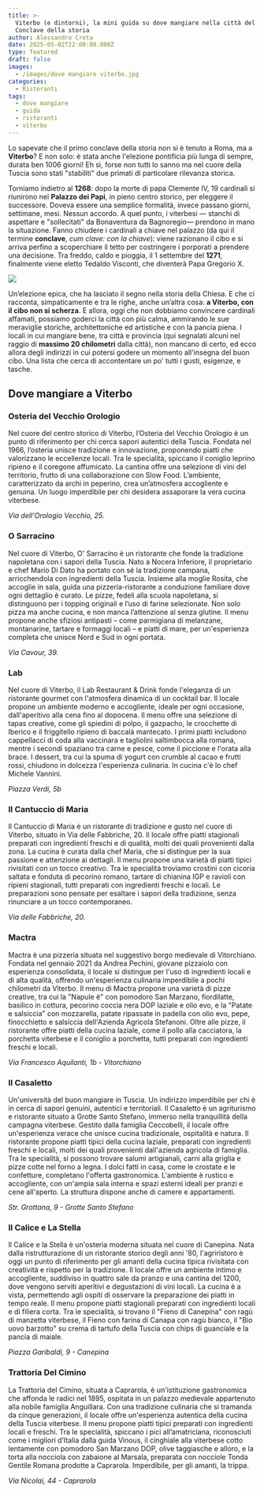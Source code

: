 ```yaml
---
title: >-
  Viterbo (e dintorni), la mini guida su dove mangiare nella città del primo
  Conclave della storia 
author: Alessandro Creta
date: 2025-05-02T22:00:00.000Z
type: featured
draft: false
images:
  - /images/dove mangiare viterbo.jpg
categories:
  - Ristoranti
tags:
  - dove mangiare
  - guida
  - ristoranti
  - viterbo
---
```


Lo sapevate che il primo conclave della storia non si è tenuto a Roma, ma a **Viterbo**? E non solo: è stata anche l'elezione pontificia più lunga di sempre, durata ben 1006 giorni! Eh sì, forse non tutti lo sanno ma nel cuore della Tuscia sono stati "stabiliti" due primati di particolare rilevanza storica.

Torniamo indietro al **1268**: dopo la morte di papa Clemente IV, 19 cardinali si riunirono nel **Palazzo dei Papi**, in pieno centro storico, per eleggere il successore. Doveva essere una semplice formalità, invece passano giorni, settimane, mesi. Nessun accordo. A quel punto, i viterbesi — stanchi di aspettare e "sollecitati" da Bonaventura da Bagnoregio— prendono in mano la situazione. Fanno chiudere i cardinali a chiave nel palazzo (da qui il termine **conclave**, *cum clave: con la chiave*): viene razionano il cibo e si arriva perfino a scoperchiare il tetto per costringere i porporati a prendere una decisione. Tra freddo, caldo e pioggia, il 1 settembre del **1271**, finalmente viene eletto Tedaldo Visconti, che diventerà Papa Gregorio X.

![](/images/viterbo-palazzo-papi-dove-mangiare.jpg)

Un’elezione epica, che ha lasciato il segno nella storia della Chiesa. E che ci racconta, simpaticamente e tra le righe, anche un’altra cosa: **a Viterbo, con il cibo non si scherza**. E allora, oggi che non dobbiamo convincere cardinali affamati, possiamo goderci la città con più calma, ammirando le sue meraviglie storiche, architettoniche ed artistiche e con la pancia piena. I locali in cui mangiare bene, tra città e provincia (qui segnalati alcuni nel raggio di **massimo 20 chilometri** dalla città), non mancano di certo, ed ecco allora degli indirizzi in cui potersi godere un momento all'insegna del buon cibo. Una lista che cerca di accontentare un po' tutti i gusti, esigenze, e tasche.

## Dove mangiare a Viterbo

### Osteria del Vecchio Orologio

Nel cuore del centro storico di Viterbo, l’Osteria del Vecchio Orologio è un punto di riferimento per chi cerca sapori autentici della Tuscia. Fondata nel 1966, l’osteria unisce tradizione e innovazione, proponendo piatti che valorizzano le eccellenze locali. Tra le specialità, spiccano il coniglio leprino ripieno e il coregone affumicato. La cantina offre una selezione di vini del territorio, frutto di una collaborazione con Slow Food. L’ambiente, caratterizzato da archi in peperino, crea un’atmosfera accogliente e genuina. Un luogo imperdibile per chi desidera assaporare la vera cucina viterbese.

*Via dell'Orologio Vecchio, 25.*

### O Sarracino

Nel cuore di Viterbo, O' Sarracino è un ristorante che fonde la tradizione napoletana con i sapori della Tuscia. Nato a Nocera Inferiore, il proprietario e chef Mario Di Dato ha portato con sé la tradizione campana, arricchendola con ingredienti della Tuscia. Insieme alla moglie Rosita, che accoglie in sala, guida una pizzeria-ristorante a conduzione familiare dove ogni dettaglio è curato. Le pizze, fedeli alla scuola napoletana, si distinguono per i topping originali e l’uso di farine selezionate. Non solo pizza ma anche cucina, e non manca l’attenzione al senza glutine. Il menu propone anche sfiziosi antipasti – come parmigiana di melanzane, montanarine, tartare e formaggi locali – e piatti di mare, per un'esperienza completa che unisce Nord e Sud in ogni portata.

*Via Cavour, 39.*

### Lab

Nel cuore di Viterbo, il Lab Restaurant & Drink fonde l'eleganza di un ristorante gourmet con l'atmosfera dinamica di un cocktail bar. Il locale propone un ambiente moderno e accogliente, ideale per ogni occasione, dall'aperitivo alla cena fino al dopocena. Il menu offre una selezione di tapas creative, come gli spiedini di polpo, il gazpacho, le crocchette di Iberico e il friggitello ripieno di baccalà mantecato. I primi piatti includono cappellacci di coda alla vaccinara e tagliolini saltimbocca alla romana, mentre i secondi spaziano tra carne e pesce, come il piccione e l'orata alla brace. I dessert, tra cui la spuma di yogurt con crumble al cacao e frutti rossi, chiudono in dolcezza l'esperienza culinaria. In cucina c'è lo chef Michele Vannini.

*Piazza Verdi, 5b*

### Il Cantuccio di Maria

Il Cantuccio di Maria è un ristorante di tradizione e gusto nel cuore di Viterbo, situato in Via delle Fabbriche, 20. Il locale offre piatti stagionali preparati con ingredienti freschi e di  qualità, molti dei quali provenienti dalla zona. La cucina è curata dalla chef Maria, che si distingue per la sua passione e attenzione ai dettagli. Il menu propone una varietà di piatti tipici rivisitati con un tocco creativo. Tra le specialità troviamo crostini con cicoria saltata e fonduta di pecorino romano, tartare di chianina IGP e ravioli con ripieni stagionali, tutti preparati con ingredienti freschi e locali. Le preparazioni sono pensate per esaltare i sapori della tradizione, senza rinunciare a un tocco contemporaneo.

*Via delle Fabbriche, 20.*

### Mactra

Mactra è una pizzeria situata nel suggestivo borgo medievale di Vitorchiano. Fondata nel gennaio 2021 da Andrea Pechini, giovane pizzaiolo con esperienza consolidata, il locale si distingue per l'uso di ingredienti locali e di alta qualità, offrendo un'esperienza culinaria imperdibile a pochi chilometri da Viterbo. Il menu di Mactra propone una varietà di pizze creative, tra cui la "Napule è" con pomodoro San Marzano, fiordilatte, basilico in cottura, pecorino coccia nera DOP laziale e olio evo, e la "Patate e salsiccia" con mozzarella, patate ripassate in padella con olio evo, pepe, finocchietto e salsiccia dell'Azienda Agricola Stefanoni. Oltre alle pizze, il ristorante offre piatti della cucina laziale, come il pollo alla cacciatora, la porchetta viterbese e il coniglio a porchetta, tutti preparati con ingredienti freschi e locali.

*Via Francesco Aquilanti, 1b - Vitorchiano*

### Il Casaletto

Un'università del buon mangiare in Tuscia. Un indirizzo imperdibile per chi è in cerca di sapori genuini, autentici e territoriali. Il Casaletto è un agriturismo e ristorante situato a Grotte Santo Stefano, immerso nella tranquillità della campagna viterbese. Gestito dalla famiglia Ceccobelli, il locale offre un'esperienza verace che unisce cucina tradizionale, ospitalità e natura. Il ristorante propone piatti tipici della cucina laziale, preparati con ingredienti freschi e locali, molti dei quali provenienti dall'azienda agricola di famiglia. Tra le specialità, si possono trovare salumi artigianali, carni alla griglia e pizze cotte nel forno a legna. I dolci fatti in casa, come le crostate e le confetture, completano l'offerta gastronomica. L'ambiente è rustico e accogliente, con un'ampia sala interna e spazi esterni ideali per pranzi e cene all'aperto. La struttura dispone anche di camere e appartamenti.

*Str. Grottana, 9 - Grotte Santo Stefano*

### Il Calice e La Stella

Il Calice e la Stella è un'osteria moderna situata nel cuore di Canepina. Nata dalla ristrutturazione di un ristorante storico degli anni '80, l'agriristoro è oggi un punto di riferimento per gli amanti della cucina tipica rivisitata con creatività e rispetto per la tradizione. Il locale offre un ambiente intimo e accogliente, suddiviso in quattro sale da pranzo e una cantina del 1200, dove vengono serviti aperitivi e degustazioni di vini locali. La cucina è a vista, permettendo agli ospiti di osservare la preparazione dei piatti in tempo reale. Il menu propone piatti stagionali preparati con ingredienti locali e di filiera corta. Tra le specialità, si trovano il "Fieno di Canepina" con ragù di manzetta viterbese, il Fieno con farina di Canapa con ragù bianco, il "Bio uovo barzotto" su crema di tartufo della Tuscia con chips di guanciale e la pancia di maiale.

*Piazza Garibaldi, 9 - Canepina*

### Trattoria Del Cimino

La Trattoria del Cimino, situata a Caprarola, è un'istituzione gastronomica che affonda le radici nel 1895, ospitata in un palazzo medievale appartenuto alla nobile famiglia Anguillara. Con una tradizione culinaria che si tramanda da cinque generazioni, il locale offre un'esperienza autentica della cucina della Tuscia viterbese. Il menu propone piatti tipici preparati con ingredienti locali e freschi. Tra le specialità, spiccano i pici all’amatriciana, riconosciuti come i migliori d’Italia dalla guida Vinous, il cinghiale alla viterbese cotto lentamente con pomodoro San Marzano DOP, olive taggiasche e alloro, e la torta alla nocciola con zabaione al Marsala, preparata con nocciole Tonda Gentile Romana prodotte a Caprarola. Imperdibile, per gli amanti, la trippa.

*Via Nicolai, 44 - Caprarola*
